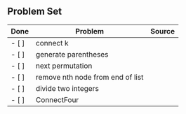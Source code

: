 ## Problem Set

| Done  | Problem                            | Source |
| ----- | -----------------------------------| ------ |
| - [ ] | connect k                          |        |
| - [ ] | generate parentheses               |        |
| - [ ] | next permutation                   |        |
| - [ ] | remove nth node from end of list   |        |
| - [ ] | divide two integers                |        |
| - [ ] | ConnectFour                        |        |
